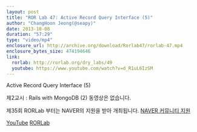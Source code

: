 ```yaml
---
layout: post
title: "ROR Lab 47: Active Record Query Interface (5)"
author: "ChangHoon Jeong(@seapy)"
date: 2013-10-08
duration: "57:29"
type: "video/mp4"
enclosure_url: http://archive.org/download/Rorlab47/rorlab-47.mp4
enclosure_bytes_size: 474194646
link:
  rorlab: http://rorlab.org/dry_labs/49
  youtube: https://www.youtube.com/watch?v=d_R1uL6IzSM
---
```


<p>Active Record Query Interface (5)</p>

<p>제2교시 : Rails with MongoDB (2) 동영상은 없습니다.</p>

<p>제35회 RORLab 부터는 NAVER의 지원을 받아 개최됩니다. <a href="http://developer.naver.com/wiki/pages/Community">NAVER 커뮤니티 지원</a></p>

<div class="btn-group">
  <a class="btn btn-default btn-xs" href="{{ page.link.youtube }}">YouTube</a>
  <a class="btn btn-default btn-xs" href="{{ page.link.rorlab }}">RORLab</a>
</div>